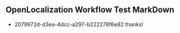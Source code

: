 ## OpenLocalization Workflow Test MarkDown
* 2079972d-d3ea-4dcc-a297-b222278f6e82 thanks!

<!--HONumber=Aug16_HO5-->



